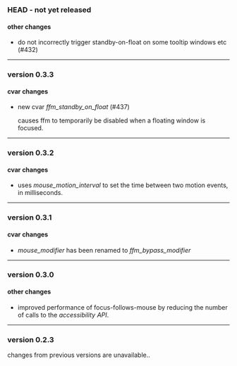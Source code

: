 ### HEAD - not yet released

#### other changes

 - do not incorrectly trigger standby-on-float on some tooltip windows etc (#432)

---------------

### version 0.3.3

#### cvar changes

 - new cvar *ffm_standby_on_float* (#437)

   causes ffm to temporarily be disabled when a floating window is focused.

---------------

### version 0.3.2

#### cvar changes

 - uses *mouse_motion_interval* to set the time between two motion events, in milliseconds.

---------------

### version 0.3.1

#### cvar changes

- *mouse_modifier* has been renamed to *ffm_bypass_modifier*

---------------

### version 0.3.0

#### other changes

- improved performance of focus-follows-mouse by reducing the number of calls to the *accessibility API*.

---------------

### version 0.2.3

changes from previous versions are unavailable..
